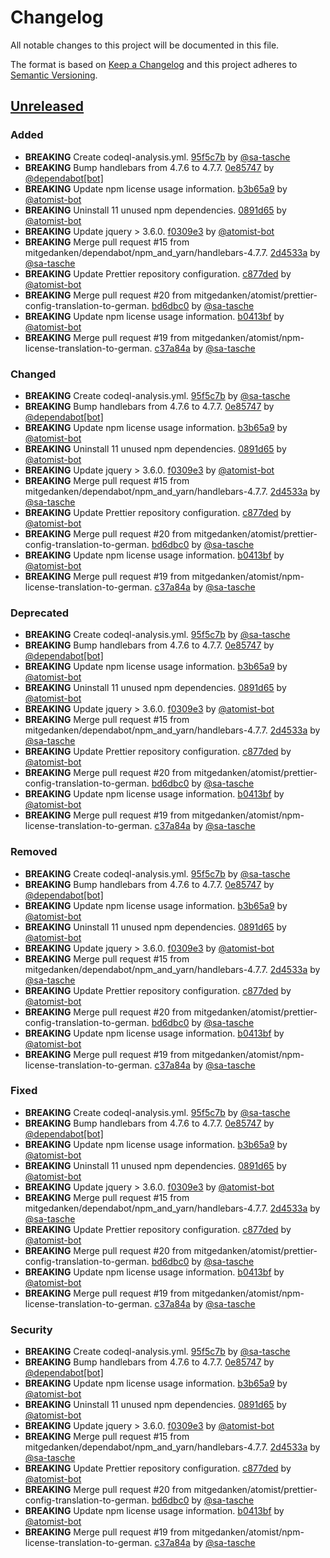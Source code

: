# Changelog

All notable changes to this project will be documented in this file.

The format is based on [Keep a Changelog](http://keepachangelog.com/)
and this project adheres to [Semantic Versioning](http://semver.org/).

## [Unreleased](https://github.com/mitgedanken/TranslationOf-You-Dont-Need-jQuery-ToGerman/tree/HEAD)

### Added

*   **BREAKING** Create codeql-analysis.yml. [95f5c7b](https://github.com/mitgedanken/TranslationOf-You-Dont-Need-jQuery-ToGerman/commit/95f5c7b9f4e167b7e76c0e899dce489b478696cb) by [@sa-tasche](https://github.com/sa-tasche)
*   **BREAKING** Bump handlebars from 4.7.6 to 4.7.7. [0e85747](https://github.com/mitgedanken/TranslationOf-You-Dont-Need-jQuery-ToGerman/commit/0e857472e98137b68cbae4767dcc04ed44968234) by [@dependabot\[bot\]](https://github.com/dependabot\[bot])
*   **BREAKING** Update npm license usage information. [b3b65a9](https://github.com/mitgedanken/TranslationOf-You-Dont-Need-jQuery-ToGerman/commit/b3b65a953ff34750321427b2ec7ca80ccddbe7e7) by [@atomist-bot](https://github.com/atomist-bot)
*   **BREAKING** Uninstall 11 unused npm dependencies. [0891d65](https://github.com/mitgedanken/TranslationOf-You-Dont-Need-jQuery-ToGerman/commit/0891d653af03885eb479bf02e728080056b99540) by [@atomist-bot](https://github.com/atomist-bot)
*   **BREAKING** Update jquery > 3.6.0. [f0309e3](https://github.com/mitgedanken/TranslationOf-You-Dont-Need-jQuery-ToGerman/commit/f0309e37939dc5970bb59abb37a535bb90f06618) by [@atomist-bot](https://github.com/atomist-bot)
*   **BREAKING** Merge pull request #15 from mitgedanken/dependabot/npm_and_yarn/handlebars-4.7.7. [2d4533a](https://github.com/mitgedanken/TranslationOf-You-Dont-Need-jQuery-ToGerman/commit/2d4533a7023de21fcdbe03038c2b2a868a52f19a) by [@sa-tasche](https://github.com/sa-tasche)
*   **BREAKING** Update Prettier repository configuration. [c877ded](https://github.com/mitgedanken/TranslationOf-You-Dont-Need-jQuery-ToGerman/commit/c877ded5d92df700f273547200a726ae6752ab4e) by [@atomist-bot](https://github.com/atomist-bot)
*   **BREAKING** Merge pull request #20 from mitgedanken/atomist/prettier-config-translation-to-german. [bd6dbc0](https://github.com/mitgedanken/TranslationOf-You-Dont-Need-jQuery-ToGerman/commit/bd6dbc0d52a3296e77667799fac3ef6efe880e0e) by [@sa-tasche](https://github.com/sa-tasche)
*   **BREAKING** Update npm license usage information. [b0413bf](https://github.com/mitgedanken/TranslationOf-You-Dont-Need-jQuery-ToGerman/commit/b0413bf51fcae3743705cf929c55dbf744dcc210) by [@atomist-bot](https://github.com/atomist-bot)
*   **BREAKING** Merge pull request #19 from mitgedanken/atomist/npm-license-translation-to-german. [c37a84a](https://github.com/mitgedanken/TranslationOf-You-Dont-Need-jQuery-ToGerman/commit/c37a84a58fabad280ea83b183681e4e4573ec216) by [@sa-tasche](https://github.com/sa-tasche)

### Changed

*   **BREAKING** Create codeql-analysis.yml. [95f5c7b](https://github.com/mitgedanken/TranslationOf-You-Dont-Need-jQuery-ToGerman/commit/95f5c7b9f4e167b7e76c0e899dce489b478696cb) by [@sa-tasche](https://github.com/sa-tasche)
*   **BREAKING** Bump handlebars from 4.7.6 to 4.7.7. [0e85747](https://github.com/mitgedanken/TranslationOf-You-Dont-Need-jQuery-ToGerman/commit/0e857472e98137b68cbae4767dcc04ed44968234) by [@dependabot\[bot\]](https://github.com/dependabot\[bot])
*   **BREAKING** Update npm license usage information. [b3b65a9](https://github.com/mitgedanken/TranslationOf-You-Dont-Need-jQuery-ToGerman/commit/b3b65a953ff34750321427b2ec7ca80ccddbe7e7) by [@atomist-bot](https://github.com/atomist-bot)
*   **BREAKING** Uninstall 11 unused npm dependencies. [0891d65](https://github.com/mitgedanken/TranslationOf-You-Dont-Need-jQuery-ToGerman/commit/0891d653af03885eb479bf02e728080056b99540) by [@atomist-bot](https://github.com/atomist-bot)
*   **BREAKING** Update jquery > 3.6.0. [f0309e3](https://github.com/mitgedanken/TranslationOf-You-Dont-Need-jQuery-ToGerman/commit/f0309e37939dc5970bb59abb37a535bb90f06618) by [@atomist-bot](https://github.com/atomist-bot)
*   **BREAKING** Merge pull request #15 from mitgedanken/dependabot/npm_and_yarn/handlebars-4.7.7. [2d4533a](https://github.com/mitgedanken/TranslationOf-You-Dont-Need-jQuery-ToGerman/commit/2d4533a7023de21fcdbe03038c2b2a868a52f19a) by [@sa-tasche](https://github.com/sa-tasche)
*   **BREAKING** Update Prettier repository configuration. [c877ded](https://github.com/mitgedanken/TranslationOf-You-Dont-Need-jQuery-ToGerman/commit/c877ded5d92df700f273547200a726ae6752ab4e) by [@atomist-bot](https://github.com/atomist-bot)
*   **BREAKING** Merge pull request #20 from mitgedanken/atomist/prettier-config-translation-to-german. [bd6dbc0](https://github.com/mitgedanken/TranslationOf-You-Dont-Need-jQuery-ToGerman/commit/bd6dbc0d52a3296e77667799fac3ef6efe880e0e) by [@sa-tasche](https://github.com/sa-tasche)
*   **BREAKING** Update npm license usage information. [b0413bf](https://github.com/mitgedanken/TranslationOf-You-Dont-Need-jQuery-ToGerman/commit/b0413bf51fcae3743705cf929c55dbf744dcc210) by [@atomist-bot](https://github.com/atomist-bot)
*   **BREAKING** Merge pull request #19 from mitgedanken/atomist/npm-license-translation-to-german. [c37a84a](https://github.com/mitgedanken/TranslationOf-You-Dont-Need-jQuery-ToGerman/commit/c37a84a58fabad280ea83b183681e4e4573ec216) by [@sa-tasche](https://github.com/sa-tasche)

### Deprecated

*   **BREAKING** Create codeql-analysis.yml. [95f5c7b](https://github.com/mitgedanken/TranslationOf-You-Dont-Need-jQuery-ToGerman/commit/95f5c7b9f4e167b7e76c0e899dce489b478696cb) by [@sa-tasche](https://github.com/sa-tasche)
*   **BREAKING** Bump handlebars from 4.7.6 to 4.7.7. [0e85747](https://github.com/mitgedanken/TranslationOf-You-Dont-Need-jQuery-ToGerman/commit/0e857472e98137b68cbae4767dcc04ed44968234) by [@dependabot\[bot\]](https://github.com/dependabot\[bot])
*   **BREAKING** Update npm license usage information. [b3b65a9](https://github.com/mitgedanken/TranslationOf-You-Dont-Need-jQuery-ToGerman/commit/b3b65a953ff34750321427b2ec7ca80ccddbe7e7) by [@atomist-bot](https://github.com/atomist-bot)
*   **BREAKING** Uninstall 11 unused npm dependencies. [0891d65](https://github.com/mitgedanken/TranslationOf-You-Dont-Need-jQuery-ToGerman/commit/0891d653af03885eb479bf02e728080056b99540) by [@atomist-bot](https://github.com/atomist-bot)
*   **BREAKING** Update jquery > 3.6.0. [f0309e3](https://github.com/mitgedanken/TranslationOf-You-Dont-Need-jQuery-ToGerman/commit/f0309e37939dc5970bb59abb37a535bb90f06618) by [@atomist-bot](https://github.com/atomist-bot)
*   **BREAKING** Merge pull request #15 from mitgedanken/dependabot/npm_and_yarn/handlebars-4.7.7. [2d4533a](https://github.com/mitgedanken/TranslationOf-You-Dont-Need-jQuery-ToGerman/commit/2d4533a7023de21fcdbe03038c2b2a868a52f19a) by [@sa-tasche](https://github.com/sa-tasche)
*   **BREAKING** Update Prettier repository configuration. [c877ded](https://github.com/mitgedanken/TranslationOf-You-Dont-Need-jQuery-ToGerman/commit/c877ded5d92df700f273547200a726ae6752ab4e) by [@atomist-bot](https://github.com/atomist-bot)
*   **BREAKING** Merge pull request #20 from mitgedanken/atomist/prettier-config-translation-to-german. [bd6dbc0](https://github.com/mitgedanken/TranslationOf-You-Dont-Need-jQuery-ToGerman/commit/bd6dbc0d52a3296e77667799fac3ef6efe880e0e) by [@sa-tasche](https://github.com/sa-tasche)
*   **BREAKING** Update npm license usage information. [b0413bf](https://github.com/mitgedanken/TranslationOf-You-Dont-Need-jQuery-ToGerman/commit/b0413bf51fcae3743705cf929c55dbf744dcc210) by [@atomist-bot](https://github.com/atomist-bot)
*   **BREAKING** Merge pull request #19 from mitgedanken/atomist/npm-license-translation-to-german. [c37a84a](https://github.com/mitgedanken/TranslationOf-You-Dont-Need-jQuery-ToGerman/commit/c37a84a58fabad280ea83b183681e4e4573ec216) by [@sa-tasche](https://github.com/sa-tasche)

### Removed

*   **BREAKING** Create codeql-analysis.yml. [95f5c7b](https://github.com/mitgedanken/TranslationOf-You-Dont-Need-jQuery-ToGerman/commit/95f5c7b9f4e167b7e76c0e899dce489b478696cb) by [@sa-tasche](https://github.com/sa-tasche)
*   **BREAKING** Bump handlebars from 4.7.6 to 4.7.7. [0e85747](https://github.com/mitgedanken/TranslationOf-You-Dont-Need-jQuery-ToGerman/commit/0e857472e98137b68cbae4767dcc04ed44968234) by [@dependabot\[bot\]](https://github.com/dependabot\[bot])
*   **BREAKING** Update npm license usage information. [b3b65a9](https://github.com/mitgedanken/TranslationOf-You-Dont-Need-jQuery-ToGerman/commit/b3b65a953ff34750321427b2ec7ca80ccddbe7e7) by [@atomist-bot](https://github.com/atomist-bot)
*   **BREAKING** Uninstall 11 unused npm dependencies. [0891d65](https://github.com/mitgedanken/TranslationOf-You-Dont-Need-jQuery-ToGerman/commit/0891d653af03885eb479bf02e728080056b99540) by [@atomist-bot](https://github.com/atomist-bot)
*   **BREAKING** Update jquery > 3.6.0. [f0309e3](https://github.com/mitgedanken/TranslationOf-You-Dont-Need-jQuery-ToGerman/commit/f0309e37939dc5970bb59abb37a535bb90f06618) by [@atomist-bot](https://github.com/atomist-bot)
*   **BREAKING** Merge pull request #15 from mitgedanken/dependabot/npm_and_yarn/handlebars-4.7.7. [2d4533a](https://github.com/mitgedanken/TranslationOf-You-Dont-Need-jQuery-ToGerman/commit/2d4533a7023de21fcdbe03038c2b2a868a52f19a) by [@sa-tasche](https://github.com/sa-tasche)
*   **BREAKING** Update Prettier repository configuration. [c877ded](https://github.com/mitgedanken/TranslationOf-You-Dont-Need-jQuery-ToGerman/commit/c877ded5d92df700f273547200a726ae6752ab4e) by [@atomist-bot](https://github.com/atomist-bot)
*   **BREAKING** Merge pull request #20 from mitgedanken/atomist/prettier-config-translation-to-german. [bd6dbc0](https://github.com/mitgedanken/TranslationOf-You-Dont-Need-jQuery-ToGerman/commit/bd6dbc0d52a3296e77667799fac3ef6efe880e0e) by [@sa-tasche](https://github.com/sa-tasche)
*   **BREAKING** Update npm license usage information. [b0413bf](https://github.com/mitgedanken/TranslationOf-You-Dont-Need-jQuery-ToGerman/commit/b0413bf51fcae3743705cf929c55dbf744dcc210) by [@atomist-bot](https://github.com/atomist-bot)
*   **BREAKING** Merge pull request #19 from mitgedanken/atomist/npm-license-translation-to-german. [c37a84a](https://github.com/mitgedanken/TranslationOf-You-Dont-Need-jQuery-ToGerman/commit/c37a84a58fabad280ea83b183681e4e4573ec216) by [@sa-tasche](https://github.com/sa-tasche)

### Fixed

*   **BREAKING** Create codeql-analysis.yml. [95f5c7b](https://github.com/mitgedanken/TranslationOf-You-Dont-Need-jQuery-ToGerman/commit/95f5c7b9f4e167b7e76c0e899dce489b478696cb) by [@sa-tasche](https://github.com/sa-tasche)
*   **BREAKING** Bump handlebars from 4.7.6 to 4.7.7. [0e85747](https://github.com/mitgedanken/TranslationOf-You-Dont-Need-jQuery-ToGerman/commit/0e857472e98137b68cbae4767dcc04ed44968234) by [@dependabot\[bot\]](https://github.com/dependabot\[bot])
*   **BREAKING** Update npm license usage information. [b3b65a9](https://github.com/mitgedanken/TranslationOf-You-Dont-Need-jQuery-ToGerman/commit/b3b65a953ff34750321427b2ec7ca80ccddbe7e7) by [@atomist-bot](https://github.com/atomist-bot)
*   **BREAKING** Uninstall 11 unused npm dependencies. [0891d65](https://github.com/mitgedanken/TranslationOf-You-Dont-Need-jQuery-ToGerman/commit/0891d653af03885eb479bf02e728080056b99540) by [@atomist-bot](https://github.com/atomist-bot)
*   **BREAKING** Update jquery > 3.6.0. [f0309e3](https://github.com/mitgedanken/TranslationOf-You-Dont-Need-jQuery-ToGerman/commit/f0309e37939dc5970bb59abb37a535bb90f06618) by [@atomist-bot](https://github.com/atomist-bot)
*   **BREAKING** Merge pull request #15 from mitgedanken/dependabot/npm_and_yarn/handlebars-4.7.7. [2d4533a](https://github.com/mitgedanken/TranslationOf-You-Dont-Need-jQuery-ToGerman/commit/2d4533a7023de21fcdbe03038c2b2a868a52f19a) by [@sa-tasche](https://github.com/sa-tasche)
*   **BREAKING** Update Prettier repository configuration. [c877ded](https://github.com/mitgedanken/TranslationOf-You-Dont-Need-jQuery-ToGerman/commit/c877ded5d92df700f273547200a726ae6752ab4e) by [@atomist-bot](https://github.com/atomist-bot)
*   **BREAKING** Merge pull request #20 from mitgedanken/atomist/prettier-config-translation-to-german. [bd6dbc0](https://github.com/mitgedanken/TranslationOf-You-Dont-Need-jQuery-ToGerman/commit/bd6dbc0d52a3296e77667799fac3ef6efe880e0e) by [@sa-tasche](https://github.com/sa-tasche)
*   **BREAKING** Update npm license usage information. [b0413bf](https://github.com/mitgedanken/TranslationOf-You-Dont-Need-jQuery-ToGerman/commit/b0413bf51fcae3743705cf929c55dbf744dcc210) by [@atomist-bot](https://github.com/atomist-bot)
*   **BREAKING** Merge pull request #19 from mitgedanken/atomist/npm-license-translation-to-german. [c37a84a](https://github.com/mitgedanken/TranslationOf-You-Dont-Need-jQuery-ToGerman/commit/c37a84a58fabad280ea83b183681e4e4573ec216) by [@sa-tasche](https://github.com/sa-tasche)

### Security

*   **BREAKING** Create codeql-analysis.yml. [95f5c7b](https://github.com/mitgedanken/TranslationOf-You-Dont-Need-jQuery-ToGerman/commit/95f5c7b9f4e167b7e76c0e899dce489b478696cb) by [@sa-tasche](https://github.com/sa-tasche)
*   **BREAKING** Bump handlebars from 4.7.6 to 4.7.7. [0e85747](https://github.com/mitgedanken/TranslationOf-You-Dont-Need-jQuery-ToGerman/commit/0e857472e98137b68cbae4767dcc04ed44968234) by [@dependabot\[bot\]](https://github.com/dependabot\[bot])
*   **BREAKING** Update npm license usage information. [b3b65a9](https://github.com/mitgedanken/TranslationOf-You-Dont-Need-jQuery-ToGerman/commit/b3b65a953ff34750321427b2ec7ca80ccddbe7e7) by [@atomist-bot](https://github.com/atomist-bot)
*   **BREAKING** Uninstall 11 unused npm dependencies. [0891d65](https://github.com/mitgedanken/TranslationOf-You-Dont-Need-jQuery-ToGerman/commit/0891d653af03885eb479bf02e728080056b99540) by [@atomist-bot](https://github.com/atomist-bot)
*   **BREAKING** Update jquery > 3.6.0. [f0309e3](https://github.com/mitgedanken/TranslationOf-You-Dont-Need-jQuery-ToGerman/commit/f0309e37939dc5970bb59abb37a535bb90f06618) by [@atomist-bot](https://github.com/atomist-bot)
*   **BREAKING** Merge pull request #15 from mitgedanken/dependabot/npm_and_yarn/handlebars-4.7.7. [2d4533a](https://github.com/mitgedanken/TranslationOf-You-Dont-Need-jQuery-ToGerman/commit/2d4533a7023de21fcdbe03038c2b2a868a52f19a) by [@sa-tasche](https://github.com/sa-tasche)
*   **BREAKING** Update Prettier repository configuration. [c877ded](https://github.com/mitgedanken/TranslationOf-You-Dont-Need-jQuery-ToGerman/commit/c877ded5d92df700f273547200a726ae6752ab4e) by [@atomist-bot](https://github.com/atomist-bot)
*   **BREAKING** Merge pull request #20 from mitgedanken/atomist/prettier-config-translation-to-german. [bd6dbc0](https://github.com/mitgedanken/TranslationOf-You-Dont-Need-jQuery-ToGerman/commit/bd6dbc0d52a3296e77667799fac3ef6efe880e0e) by [@sa-tasche](https://github.com/sa-tasche)
*   **BREAKING** Update npm license usage information. [b0413bf](https://github.com/mitgedanken/TranslationOf-You-Dont-Need-jQuery-ToGerman/commit/b0413bf51fcae3743705cf929c55dbf744dcc210) by [@atomist-bot](https://github.com/atomist-bot)
*   **BREAKING** Merge pull request #19 from mitgedanken/atomist/npm-license-translation-to-german. [c37a84a](https://github.com/mitgedanken/TranslationOf-You-Dont-Need-jQuery-ToGerman/commit/c37a84a58fabad280ea83b183681e4e4573ec216) by [@sa-tasche](https://github.com/sa-tasche)
